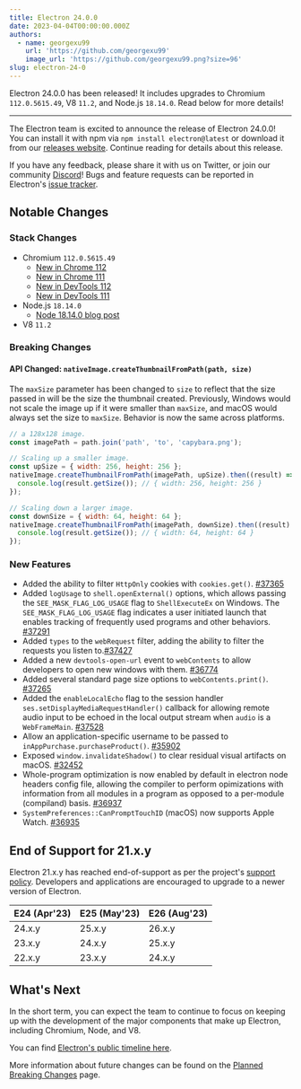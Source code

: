 ```yaml
---
title: Electron 24.0.0
date: 2023-04-04T00:00:00.000Z
authors:
  - name: georgexu99
    url: 'https://github.com/georgexu99'
    image_url: 'https://github.com/georgexu99.png?size=96'
slug: electron-24-0
---
```


Electron 24.0.0 has been released! It includes upgrades to Chromium `112.0.5615.49`, V8 `11.2`, and Node.js `18.14.0`. Read below for more details!

---

The Electron team is excited to announce the release of Electron 24.0.0! You can install it with npm via `npm install electron@latest` or download it from our [releases website](https://releases.electronjs.org/releases/stable). Continue reading for details about this release.

If you have any feedback, please share it with us on Twitter, or join our community [Discord](https://discord.com/invite/electronjs)! Bugs and feature requests can be reported in Electron's [issue tracker](https://github.com/electron/electron/issues).

## Notable Changes

### Stack Changes

- Chromium `112.0.5615.49`
  - [New in Chrome 112](https://developer.chrome.com/blog/new-in-chrome-112/)
  - [New in Chrome 111](https://developer.chrome.com/blog/new-in-chrome-111/)
  - [New in DevTools 112](https://developer.chrome.com/blog/new-in-devtools-112/)
  - [New in DevTools 111](https://developer.chrome.com/blog/new-in-devtools-111/)
- Node.js `18.14.0`
  - [Node 18.14.0 blog post](https://nodejs.org/en/blog/release/v18.14.0/)
- V8 `11.2`

### Breaking Changes

#### API Changed: `nativeImage.createThumbnailFromPath(path, size)`

The `maxSize` parameter has been changed to `size` to reflect that the size passed in will be the size the thumbnail created. Previously, Windows would not scale the image up if it were smaller than `maxSize`, and macOS would always set the size to `maxSize`. Behavior is now the same across platforms.

```js
// a 128x128 image.
const imagePath = path.join('path', 'to', 'capybara.png');

// Scaling up a smaller image.
const upSize = { width: 256, height: 256 };
nativeImage.createThumbnailFromPath(imagePath, upSize).then((result) => {
  console.log(result.getSize()); // { width: 256, height: 256 }
});

// Scaling down a larger image.
const downSize = { width: 64, height: 64 };
nativeImage.createThumbnailFromPath(imagePath, downSize).then((result) => {
  console.log(result.getSize()); // { width: 64, height: 64 }
});
```

### New Features

- Added the ability to filter `HttpOnly` cookies with `cookies.get()`. [#37365](https://github.com/electron/electron/pull/37365)
- Added `logUsage` to `shell.openExternal()` options, which allows passing the `SEE_MASK_FLAG_LOG_USAGE` flag to `ShellExecuteEx` on Windows. The `SEE_MASK_FLAG_LOG_USAGE` flag indicates a user initiated launch that enables tracking of frequently used programs and other behaviors. [#37291](https://github.com/electron/electron/pull/37291)
- Added `types` to the `webRequest` filter, adding the ability to filter the requests you listen to.[#37427](https://github.com/electron/electron/pull/37427)
- Added a new `devtools-open-url` event to `webContents` to allow developers to open new windows with them. [#36774](https://github.com/electron/electron/pull/36774)
- Added several standard page size options to `webContents.print()`. [#37265](https://github.com/electron/electron/pull/37265)
- Added the `enableLocalEcho` flag to the session handler `ses.setDisplayMediaRequestHandler()` callback for allowing remote audio input to be echoed in the local output stream when `audio` is a `WebFrameMain`. [#37528](https://github.com/electron/electron/pull/37528)
- Allow an application-specific username to be passed to `inAppPurchase.purchaseProduct()`. [#35902](https://github.com/electron/electron/pull/35902)
- Exposed `window.invalidateShadow()` to clear residual visual artifacts on macOS. [#32452](https://github.com/electron/electron/pull/32452)
- Whole-program optimization is now enabled by default in electron node headers config file, allowing the compiler to perform opimizations with information from all modules in a program as opposed to a per-module (compiland) basis. [#36937](https://github.com/electron/electron/pull/36937)
- `SystemPreferences::CanPromptTouchID` (macOS) now supports Apple Watch. [#36935](https://github.com/electron/electron/pull/36935)

## End of Support for 21.x.y

Electron 21.x.y has reached end-of-support as per the project's [support policy](https://www.electronjs.org/docs/latest/tutorial/electron-timelines#version-support-policy). Developers and applications are encouraged to upgrade to a newer version of Electron.

| E24 (Apr'23) | E25 (May'23) | E26 (Aug'23) |
| ------------ | ------------ | ------------ |
| 24.x.y       | 25.x.y       | 26.x.y       |
| 23.x.y       | 24.x.y       | 25.x.y       |
| 22.x.y       | 23.x.y       | 24.x.y       |

## What's Next

In the short term, you can expect the team to continue to focus on keeping up with the development of the major components that make up Electron, including Chromium, Node, and V8.

You can find [Electron's public timeline here](https://www.electronjs.org/docs/latest/tutorial/electron-timelines).

More information about future changes can be found on the [Planned Breaking Changes](https://github.com/electron/electron/blob/main/docs/breaking-changes.md) page.
